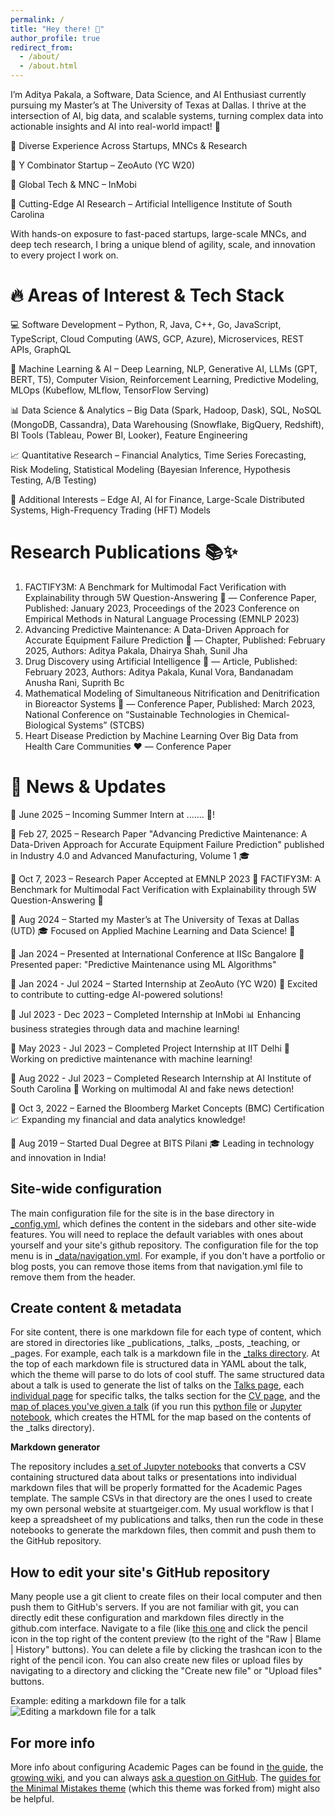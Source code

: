 ```yaml
---
permalink: /
title: "Hey there! 👋"
author_profile: true
redirect_from: 
  - /about/
  - /about.html
---
```


I’m Aditya Pakala, a Software, Data Science, and AI Enthusiast currently pursuing my Master’s at The University of Texas at Dallas. I thrive at the intersection of AI, big data, and scalable systems, turning complex data into actionable insights and AI into real-world impact! 🚀

🔹 Diverse Experience Across Startups, MNCs & Research

🚀 Y Combinator Startup – ZeoAuto (YC W20)

🏢 Global Tech & MNC – InMobi

🔬 Cutting-Edge AI Research – Artificial Intelligence Institute of South Carolina

With hands-on exposure to fast-paced startups, large-scale MNCs, and deep tech research, I bring a unique blend of agility, scale, and innovation to every project I work on.

🔥 Areas of Interest & Tech Stack
======
💻 Software Development – Python, R, Java, C++, Go, JavaScript, TypeScript, Cloud Computing (AWS, GCP, Azure), Microservices, REST APIs, GraphQL

🧠 Machine Learning & AI – Deep Learning, NLP, Generative AI, LLMs (GPT, BERT, T5), Computer Vision, Reinforcement Learning, Predictive Modeling, MLOps (Kubeflow, MLflow, TensorFlow Serving)

📊 Data Science & Analytics – Big Data (Spark, Hadoop, Dask), SQL, NoSQL (MongoDB, Cassandra), Data Warehousing (Snowflake, BigQuery, Redshift), BI Tools (Tableau, Power BI, Looker), Feature Engineering

📈 Quantitative Research – Financial Analytics, Time Series Forecasting, Risk Modeling, Statistical Modeling (Bayesian Inference, Hypothesis Testing, A/B Testing)

🚀 Additional Interests – Edge AI, AI for Finance, Large-Scale Distributed Systems, High-Frequency Trading (HFT) Models

Research Publications 📚✨
======
1. FACTIFY3M: A Benchmark for Multimodal Fact Verification with Explainability through 5W Question-Answering 📄 — Conference Paper, Published: January 2023, Proceedings of the 2023 Conference on Empirical Methods in Natural Language Processing (EMNLP 2023)
2. Advancing Predictive Maintenance: A Data-Driven Approach for Accurate Equipment Failure Prediction 🔧 — Chapter, Published: February 2025, Authors: Aditya Pakala, Dhairya Shah, Sunil Jha
3. Drug Discovery using Artificial Intelligence 💊 — Article, Published: February 2023, Authors: Aditya Pakala, Kunal Vora, Bandanadam Anusha Rani, Suprith Bc
4. Mathematical Modeling of Simultaneous Nitrification and Denitrification in Bioreactor Systems 🧪 — Conference Paper, Published: March 2023, National Conference on “Sustainable Technologies in Chemical-Biological Systems” (STCBS)
5. Heart Disease Prediction by Machine Learning Over Big Data from Health Care Communities ❤️ — Conference Paper

📢 News & Updates
======
📌 June 2025 – Incoming Summer Intern at ....... 🎉!

📌 Feb 27, 2025 – Research Paper "Advancing Predictive Maintenance: A Data-Driven Approach for Accurate Equipment Failure Prediction" published in Industry 4.0 and Advanced Manufacturing, Volume 1 🎓

📌 Oct 7, 2023 – Research Paper Accepted at EMNLP 2023 🎉 FACTIFY3M: A Benchmark for Multimodal Fact Verification with Explainability through 5W Question-Answering 📖

📌 Aug 2024 – Started my Master’s at The University of Texas at Dallas (UTD) 🎓 Focused on Applied Machine Learning and Data Science! 🧠

📌 Jan 2024 – Presented at International Conference at IISc Bangalore 📍 Presented paper: "Predictive Maintenance using ML Algorithms"

📌 Jan 2024 - Jul 2024 – Started Internship at ZeoAuto (YC W20) 🚀 Excited to contribute to cutting-edge AI-powered solutions!

📌 Jul 2023 - Dec 2023 – Completed Internship at InMobi 📊 Enhancing business strategies through data and machine learning!

📌 May 2023 - Jul 2023 – Completed Project Internship at IIT Delhi 🔬 Working on predictive maintenance with machine learning!

📌 Aug 2022 - Jul 2023 – Completed Research Internship at AI Institute of South Carolina 🔬 Working on multimodal AI and fake news detection!

📌 Oct 3, 2022 – Earned the Bloomberg Market Concepts (BMC) Certification 📈 Expanding my financial and data analytics knowledge!

📌 Aug 2019 – Started Dual Degree at BITS Pilani 🎓 Leading in technology and innovation in India!

Site-wide configuration
------
The main configuration file for the site is in the base directory in [_config.yml](https://github.com/academicpages/academicpages.github.io/blob/master/_config.yml), which defines the content in the sidebars and other site-wide features. You will need to replace the default variables with ones about yourself and your site's github repository. The configuration file for the top menu is in [_data/navigation.yml](https://github.com/academicpages/academicpages.github.io/blob/master/_data/navigation.yml). For example, if you don't have a portfolio or blog posts, you can remove those items from that navigation.yml file to remove them from the header. 

Create content & metadata
------
For site content, there is one markdown file for each type of content, which are stored in directories like _publications, _talks, _posts, _teaching, or _pages. For example, each talk is a markdown file in the [_talks directory](https://github.com/academicpages/academicpages.github.io/tree/master/_talks). At the top of each markdown file is structured data in YAML about the talk, which the theme will parse to do lots of cool stuff. The same structured data about a talk is used to generate the list of talks on the [Talks page](https://academicpages.github.io/talks), each [individual page](https://academicpages.github.io/talks/2012-03-01-talk-1) for specific talks, the talks section for the [CV page](https://academicpages.github.io/cv), and the [map of places you've given a talk](https://academicpages.github.io/talkmap.html) (if you run this [python file](https://github.com/academicpages/academicpages.github.io/blob/master/talkmap.py) or [Jupyter notebook](https://github.com/academicpages/academicpages.github.io/blob/master/talkmap.ipynb), which creates the HTML for the map based on the contents of the _talks directory).

**Markdown generator**

The repository includes [a set of Jupyter notebooks](https://github.com/academicpages/academicpages.github.io/tree/master/markdown_generator
) that converts a CSV containing structured data about talks or presentations into individual markdown files that will be properly formatted for the Academic Pages template. The sample CSVs in that directory are the ones I used to create my own personal website at stuartgeiger.com. My usual workflow is that I keep a spreadsheet of my publications and talks, then run the code in these notebooks to generate the markdown files, then commit and push them to the GitHub repository.

How to edit your site's GitHub repository
------
Many people use a git client to create files on their local computer and then push them to GitHub's servers. If you are not familiar with git, you can directly edit these configuration and markdown files directly in the github.com interface. Navigate to a file (like [this one](https://github.com/academicpages/academicpages.github.io/blob/master/_talks/2012-03-01-talk-1.md) and click the pencil icon in the top right of the content preview (to the right of the "Raw | Blame | History" buttons). You can delete a file by clicking the trashcan icon to the right of the pencil icon. You can also create new files or upload files by navigating to a directory and clicking the "Create new file" or "Upload files" buttons. 

Example: editing a markdown file for a talk
![Editing a markdown file for a talk](/images/editing-talk.png)

For more info
------
More info about configuring Academic Pages can be found in [the guide](https://academicpages.github.io/markdown/), the [growing wiki](https://github.com/academicpages/academicpages.github.io/wiki), and you can always [ask a question on GitHub](https://github.com/academicpages/academicpages.github.io/discussions). The [guides for the Minimal Mistakes theme](https://mmistakes.github.io/minimal-mistakes/docs/configuration/) (which this theme was forked from) might also be helpful.
